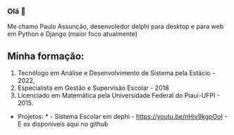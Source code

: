 ### Olá 👋
Me chamo Paulo Assunção, desenvoledor delphi para desktop e para web em Python e Django (maior foco atualmente)
## Minha formação: 
1. Tecnólogo em Análise e Desenvolvimento de Sistema pela Estácio - 2022,
2. Especialista em Gestão e Supervisão Escolar - 2018
3. Licenciado em Matemática pela Universidade Federal do Piauí-UFPI - 2015.

- Projetos: * 
         - Sistema Escolar em dephi - https://youtu.be/nHiv9kgpOoI
         - E os disponíveis aqui no github

